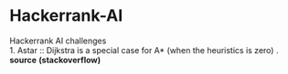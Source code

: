 # Hackerrank-AI
Hackerrank AI challenges
</br>1. Astar :: Dijkstra is a special case for A* (when the heuristics is zero) .  **source** **(stackoverflow)**
